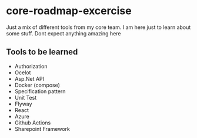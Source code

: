 # core-roadmap-excercise
Just a mix of different tools from my core team. I am here just to learn about some stuff. Dont expect anything amazing here

## Tools to be learned
* Authorization
* Ocelot
* Asp.Net API
* Docker (compose)
* Specification pattern
* Unit Test
* Flyway
* React
* Azure
* Github Actions
* Sharepoint Framework
